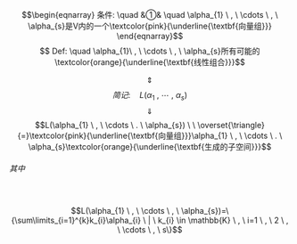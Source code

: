$$\begin{eqnarray}
条件: \quad
&①& \quad \alpha_{1} \ , \ \cdots \ , \ \alpha_{s}是V内的一个\textcolor{pink}{\underline{\textbf{向量组}}} 
\end{eqnarray}$$
$$ Def: \quad \alpha_{1}\ , \ \cdots \ , \ \alpha_{s}所有可能的\textcolor{orange}{\underline{\textbf{线性组合}}}$$

$$\quad \Updownarrow \quad$$
$$简记: \quad L(\alpha_{1}\ , \ \cdots \ , \ \alpha_{s})$$
$$\quad \Downarrow \quad $$
$$L(\alpha_{1} \ , \ \cdots \ . \ \alpha_{s})  \ \  \overset{\triangle}{=}\textcolor{pink}{\underline{\textbf{向量组}}}\alpha_{1} \ , \ \cdots \ . \ \alpha_{s}\textcolor{orange}{\underline{\textbf{生成的子空间}}}$$
###### 其中
\
$$L(\alpha_{1} \ , \ \cdots \ , \ \alpha_{s})=\{\sum\limits_{i=1}^{k}k_{i}\alpha_{i} \ | \ k_{i} \in \mathbb{K} \ , \ i=1 \ , \ 2 \ , \ \cdots \ , \ s\}$$